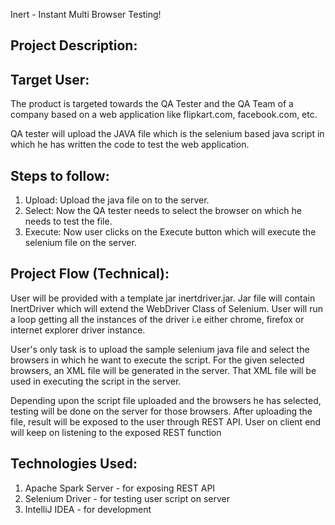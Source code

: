 Inert - Instant Multi Browser Testing!

Project Description:
----------------------------------------------------------------

Target User:
----------------------------------------------------------------
The product is targeted towards the QA Tester and the QA Team of a 
company based on a web application like flipkart.com, facebook.com, etc.

QA tester will upload the JAVA file which is the selenium based java 
script in which he has written the code to test the web application.

Steps to follow:
----------------------------------------------------------------
1. Upload:
	Upload the java file on to the server.
2. Select:
	Now the QA tester needs to select the browser on which he needs to 
	test the file.
3. Execute:
	Now user clicks on the Execute button which will execute the selenium 
	file on the server.

Project Flow (Technical):
----------------------------------------------------------------

User will be provided with a template jar inertdriver.jar. Jar file will contain InertDriver 
which will extend the WebDriver Class of Selenium. User will run a loop getting
all the instances of the driver i.e either chrome, firefox or internet explorer
driver instance.

User's only task is to upload the sample selenium java file and select the browsers
in which he want to execute the script. For the given selected browsers, an XML file 
will be generated in the server. That XML file will be used in executing the script
in the server.

Depending upon the script file uploaded and the browsers he has selected, testing will
be done on the server for those browsers. After uploading the file, result will be exposed
to the user through REST API. User on client end will keep on listening to the exposed REST 
function


Technologies Used:
----------------------------------------------------------------

1. Apache Spark Server  - for exposing REST API
2. Selenium Driver      - for testing user script on server
3. IntelliJ IDEA	- for development


